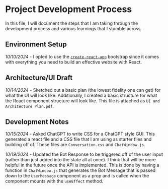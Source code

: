 # Project Development Process
In this file, I will document the steps that I am taking through the development process and various learnings that I stumble across. 

## Environment Setup
*10/10/2024* - I opted to use the [`create-react-app`](https://github.com/facebook/create-react-app) bootstrap since it comes with everything you need to build an effective website with React. 

## Architecture/UI Draft
*10/14/2024* - Sketched out a basic plan (the lowest fidelity one can get) for what the UI will look like. Additionally, I created a basic structure for what the React component structure will look like. This file is attached as `UI and Architecture Plan.pdf`. 

## Development Notes
*10/15/2024* - Asked ChatGPT to write CSS for a ChatGPT style GUI. This generated a react file and a CSS file that I am using as starter files and building off of. These files are `Conversation.css` and `ChatWindow.js`. 

*10/19/2024* - Updated the Bot Response to be triggered off of the user input (rather than just added into the state all at once). I think that will be more helpful in the future once the API is implemented. This is done by having a function in `ChatWindow.js` that generates the Bot Message that is passed down to the `UserMessage` component as a prop and is called when the component mounts with the `useEffect` method. 


